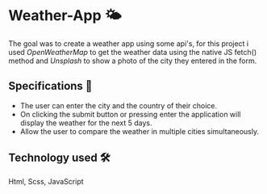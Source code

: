 # Weather-App 🌤️

The goal was to create a weather app using some api's, for this project i used *OpenWeatherMap* to get the weather data using the native JS fetch() method and *Unsplash* to show a photo of the city they entered in the form.

## Specifications 🧰

- The user can enter the city and the country of their choice.
- On clicking the submit button or pressing enter the application will display the weather for the next 5 days.
- Allow the user to compare the weather in multiple cities simultaneously.

## Technology used :hammer_and_wrench:

Html, Scss, JavaScript
